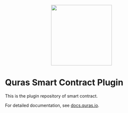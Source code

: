 <p align="center">
<img
    src="http://blockapi.quras.io/quras/img/logo1.png"
    width="200px">
</p>


# Quras Smart Contract Plugin

This is the plugin repository of smart contract.

For detailed documentation, see [docs.quras.io](https://docs.quras.io/en/wp-virtualmachine.html).
